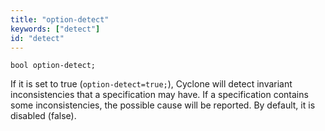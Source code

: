 ```yaml
---
title: "option-detect"
keywords: ["detect"]
id: "detect"
---
```


```cyclone
bool option-detect;
```

If it is set to true (`option-detect=true;`), Cyclone will detect invariant inconsistencies that a specification may have. If a specification contains some inconsistencies, the possible cause will be reported. By default, it is disabled (false).